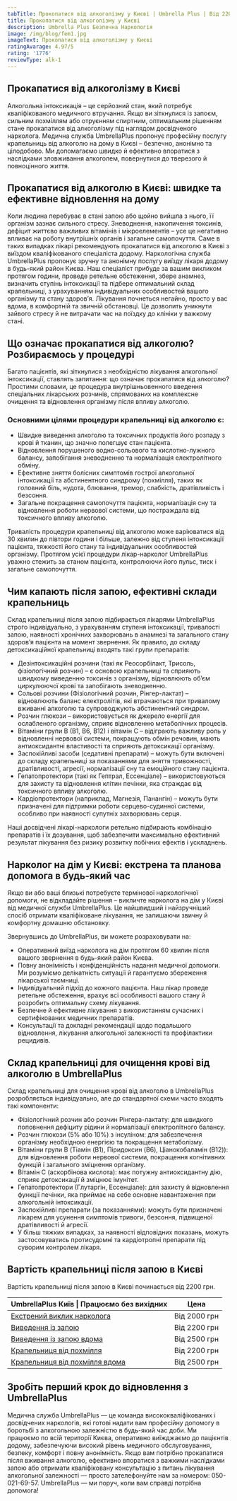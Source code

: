 ```yaml
---
tabTitle: Прокопатися від алкоголізму у Києві | Umbrella Plus | Від 2200 грн
title: Прокопатися від алкоголізму у Києві
description: Umbrella Plus Безпечна Наркологія
image: /img/blog/fem1.jpg
imageText: Прокопатися від алкоголізму у Києві
ratingAvarage: 4.97/5
rating: '1776'
reviewType: alk-1
---
```


## Прокапатися від алкоголізму в Києві

Алкогольна інтоксикація – це серйозний стан, який потребує кваліфікованого медичного втручання. Якщо ви зіткнулися із запоєм, сильним похміллям або отруєнням спиртним, оптимальним рішенням стане прокапатися від алкоголізму під наглядом досвідченого нарколога. Медична служба UmbrellaPlus пропонує професійну послугу крапельниць від алкоголю на дому в Києві – безпечно, анонімно та цілодобово. Ми допомагаємо швидко й ефективно впоратися з наслідками зловживання алкоголем, повернутися до тверезого й повноцінного життя.

## Прокапатися від алкоголю в Києві: швидке та ефективне відновлення на дому

Коли людина перебуває в стані запою або щойно вийшла з нього, її організм зазнає сильного стресу. Зневоднення, накопичення токсинів, дефіцит життєво важливих вітамінів і мікроелементів – усе це негативно впливає на роботу внутрішніх органів і загальне самопочуття. Саме в таких випадках лікарі рекомендують прокапатися від алкоголю в Києві з виїздом кваліфікованого спеціаліста додому.
Наркологічна служба UmbrellaPlus пропонує зручну та анонімну послугу виїзду лікаря додому в будь-який район Києва. Наш спеціаліст прибуде за вашим викликом протягом години, проведе ретельне обстеження, збере анамнез, визначить ступінь інтоксикації та підбере оптимальний склад крапельниці, з урахуванням індивідуальних особливостей вашого організму та стану здоров’я. Лікування почнеться негайно, просто у вас вдома, в комфортній та звичній обстановці. Це дозволить уникнути зайвого стресу й не витрачати час на поїздку до клініки у важкому стані.

## Що означає прокапатися від алкоголю? Розбираємось у процедурі

Багато пацієнтів, які зіткнулися з необхідністю лікування алкогольної інтоксикації, ставлять запитання: що означає прокапатися від алкоголю? Простими словами, це процедура внутрішньовенного введення спеціальних лікарських розчинів, спрямованих на комплексне очищення та відновлення організму після впливу алкоголю.

### Основними цілями процедури крапельниці від алкоголю є:

* Швидке виведення алкоголю та токсичних продуктів його розпаду з крові й тканин, що значно полегшує стан пацієнта.
* Відновлення порушеного водно-сольового та кислотно-лужного балансу, запобігання зневодненню та нормалізація електролітного обміну.
* Ефективне зняття болісних симптомів гострої алкогольної інтоксикації та абстинентного синдрому (похмілля), таких як головний біль, нудота, блювання, тремор, слабкість, дратівливість і безсоння.
* Загальне покращення самопочуття пацієнта, нормалізація сну та відновлення роботи нервової системи, що постраждала від токсичного впливу алкоголю.

Тривалість процедури крапельниці від алкоголю може варіюватися від 30 хвилин до півтори години і більше, залежно від ступеня інтоксикації пацієнта, тяжкості його стану та індивідуальних особливостей організму. Протягом усієї процедури лікар-нарколог UmbrellaPlus уважно стежить за станом пацієнта, контролюючи його пульс, тиск і загальне самопочуття.

## Чим капають після запою, ефективні склади крапельниць

Склад крапельниці після запою підбирається лікарями UmbrellaPlus строго індивідуально, з урахуванням ступеня інтоксикації, тривалості запою, наявності хронічних захворювань в анамнезі та загального стану здоров’я пацієнта на момент звернення. Як правило, до складу детоксикаційної крапельниці входять такі групи препаратів:

* Дезінтоксикаційні розчини (такі як Реосорбілакт, Трисоль, фізіологічний розчин) – є основою крапельниці та сприяють швидкому виведенню токсинів з організму, відновлюють об’єм циркулюючої крові та запобігають зневодненню.
* Сольові розчини (Фізіологічний розчин, Рінгер-лактат) – відновлюють баланс електролітів, які втрачаються при тривалому вживанні алкоголю та супроводжують абстинентний синдром.
* Розчин глюкози – використовується як джерело енергії для ослабленого організму, сприяє відновленню метаболічних процесів.
* Вітаміни групи B (B1, B6, B12) і вітамін C – відіграють важливу роль у відновленні нервової системи, покращують обмін речовин, мають антиоксидантні властивості та сприяють детоксикації організму.
* Заспокійливі засоби (седативні препарати) – можуть бути включені до складу крапельниці за показаннями для зняття тривожності, дратівливості, агресії, нормалізації сну та емоційного стану пацієнта.
* Гепатопротектори (такі як Гептрал, Ессенціале) – використовуються для захисту та відновлення клітин печінки, яка страждає від токсичного впливу алкоголю.
* Кардіопротектори (наприклад, Магнезія, Панангін) – можуть бути призначені для підтримки роботи серцево-судинної системи, особливо при наявності супутніх захворювань серця.

Наші досвідчені лікарі-наркологи ретельно підбирають комбінацію препаратів і їх дозування, щоб забезпечити максимально ефективний результат лікування без ризику розвитку побічних ефектів і ускладнень.

## Нарколог на дім у Києві: екстрена та планова допомога в будь-який час

Якщо ви або ваші близькі потребуєте термінової наркологічної допомоги, не відкладайте рішення – викличте нарколога на дім у Києві від медичної служби UmbrellaPlus. Це найшвидший і найзручніший спосіб отримати кваліфіковане лікування, не залишаючи звичну й комфортну домашню обстановку.

Звернувшись до UmbrellaPlus, ви можете розраховувати на:

* Оперативний виїзд нарколога на дім протягом 60 хвилин після вашого звернення в будь-який район Києва.
* Повну анонімність і конфіденційність надання медичної допомоги. Ми розуміємо делікатність ситуації й гарантуємо збереження лікарської таємниці.
* Індивідуальний підхід до кожного пацієнта. Наш лікар проведе ретельне обстеження, врахує всі особливості вашого стану й розробить оптимальну схему лікування.
* Безпечне й ефективне лікування з використанням сучасних і сертифікованих медичних препаратів.
* Консультації та докладні рекомендації щодо подальшого відновлення, лікування алкогольної залежності та профілактики рецидивів.

## Склад крапельниці для очищення крові від алкоголю в UmbrellaPlus

Склад крапельниці для очищення крові від алкоголю в UmbrellaPlus розробляється індивідуально, але до стандартної схеми часто входять такі компоненти:

* Фізіологічний розчин або розчин Рінгера-лактату: для швидкого поповнення дефіциту рідини й нормалізації електролітного балансу.
* Розчин глюкози (5% або 10%) з інсуліном: для забезпечення організму необхідною енергією та покращення метаболізму.
* Вітаміни групи B (Тіамін (B1), Піридоксин (B6), Ціанокобаламін (B12)): для відновлення роботи нервової системи, покращення когнітивних функцій і загального зміцнення організму.
* Вітамін C (аскорбінова кислота): має потужну антиоксидантну дію, сприяє детоксикації й зміцнює імунітет.
* Гепатопротектори (Глутаргін, Ессенціале): для захисту й відновлення функції печінки, яка приймає на себе основне навантаження при алкогольній інтоксикації.
* Заспокійливі препарати (за показаннями): можуть бути призначені лікарем для усунення симптомів тривоги, безсоння, підвищеної дратівливості й агресії.
* У більш тяжких випадках, за наявності відповідних показань, можуть застосовуватись протисудомні та кардіотропні препарати під суворим контролем лікаря.

## Вартість крапельниці після запою в Києві

Вартість крапельниці після запою в Києві починається від 2200 грн.

| UmbrellaPlus Київ \| Працюємо без вихідних                                                                | Цена         |
| --------------------------------------------------------------------------------------------------------- | ------------ |
| [Екстрений виклик нарколога](https://umbrella-plus.com.ua/uk/blog/narcolog-na-dom-kiev-ua/)               | Від 2000 грн |
| [Виведення із запою](https://umbrella-plus.com.ua/uk/kiev/vivod-iz-zapoia-kiev-ua/)                       | Від 2200 грн |
| [Виведення із запою вдома](https://umbrella-plus.com.ua/uk/kiev/vivod-iz-zapoia-na-domy-kiev-ua/)         | Від 2500 грн |
| [Крапельниця від похмілля](https://umbrella-plus.com.ua/uk/kiev/kapelnica_ot_alkogola_kiev/)              | Від 2200 грн |
| [Крапельниця від похмілля вдома](https://umbrella-plus.com.ua/uk/kiev/kapelnica_ot_alkogola_na_dom_kiev/) | Від 2500 грн |

## Зробіть перший крок до відновлення з UmbrellaPlus

Медична служба UmbrellaPlus — це команда висококваліфікованих і досвідчених наркологів, які готові надати вам професійну допомогу в боротьбі з алкогольною залежністю в будь-який час доби. Ми працюємо по всій території Києва, оперативно виїжджаємо до пацієнтів додому, забезпечуючи високий рівень медичного обслуговування, безпеку, комфорт і повну анонімність.
Якщо вам потрібно прокапатися після вживання алкоголю, ефективно впоратися з важкими наслідками запою або отримати кваліфіковану консультацію з питань лікування алкогольної залежності — просто зателефонуйте нам за номером: 050-021-69-57.
UmbrellaPlus — ми поруч, коли вам справді потрібна допомога!
